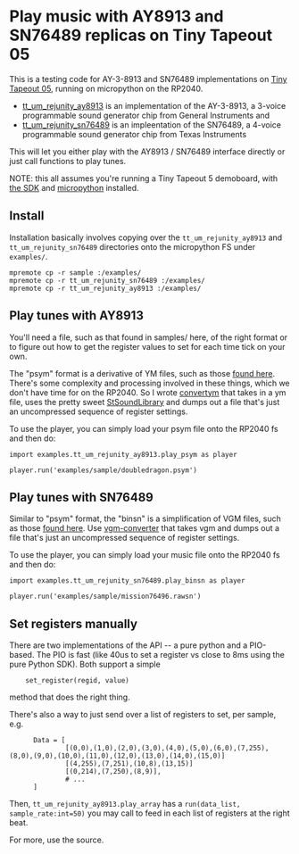 # Play music with AY8913 and SN76489 replicas on Tiny Tapeout 05

This is a testing code for AY-3-8913 and SN76489 implementations on [Tiny Tapeout 05](https://tinytapeout.com/runs/tt05), running on micropython on the RP2040.

* [tt_um_rejunity_ay8913](https://tinytapeout.com/runs/tt05/tt_um_rejunity_ay8913) is an implementation of the AY-3-8913, a 3-voice programmable sound generator chip from General Instruments and
* [tt_um_rejunity_sn76489](https://tinytapeout.com/runs/tt05/tt_um_rejunity_sn76489) is an impleentation of the SN76489, a 4-voice programmable sound generator chip from Texas Instruments

This will let you either play with the AY8913 / SN76489 interface directly or just call functions to play tunes.

NOTE: this all assumes you're running a Tiny Tapeout 5 demoboard, with [the SDK](https://github.com/TinyTapeout/tt-micropython-firmware/) and [micropython](https://www.micropython.org) installed.

## Install
Installation basically involves copying over the `tt_um_rejunity_ay8913` and `tt_um_rejunity_sn76489` directories onto the micropython FS under `examples/`.

```
mpremote cp -r sample :/examples/
mpremote cp -r tt_um_rejunity_sn76489 :/examples/
mpremote cp -r tt_um_rejunity_ay8913 :/examples/
```

## Play tunes with AY8913

You'll need a file, such as that found in samples/ here, of the right format or to figure out how to get the register values to set for each time tick on your own.

The "psym" format is a derivative of YM files, such as those [found here](http://antarctica.no/stuff/atari/YM2/).  There's some complexity and processing involved in these things, which we don't have time for on the RP2040.  So I wrote [convertym](https://github.com/psychogenic/convertym) that takes in a ym file, uses the pretty sweet [StSoundLibrary](https://github.com/arnaud-carre/StSound/tree/main/StSoundLibrary) and dumps out a file that's just an uncompressed sequence of register settings.

To use the player, you can simply load your psym file onto the RP2040 fs and then do:

```
import examples.tt_um_rejunity_ay8913.play_psym as player

player.run('examples/sample/doubledragon.psym')

```

## Play tunes with SN76489

Similar to "psym" format, the "binsn" is a simplification of VGM files, such as those [found here](https://www.stairwaytohell.com/music/index.html?page=vgmarchive). Use [vgm-converter](https://github.com/simondotm/vgm-converter) that takes vgm and dumps out a file that's just an uncompressed sequence of register settings.

To use the player, you can simply load your music file onto the RP2040 fs and then do:

```
import examples.tt_um_rejunity_sn76489.play_binsn as player

player.run('examples/sample/mission76496.rawsn')

```


## Set registers manually

There are two implementations of the API -- a pure python and a PIO-based.  The PIO is fast (like 40us to set a register vs close to 8ms using the pure Python SDK).  Both support a simple

```
    set_register(regid, value)
```

method that does the right thing.  


There's also a way to just send over a list of registers to set, per sample, e.g.
```
      Data = [
              [(0,0),(1,0),(2,0),(3,0),(4,0),(5,0),(6,0),(7,255),(8,0),(9,0),(10,0),(11,0),(12,0),(13,0),(14,0),(15,0)]
              [(4,255),(7,251),(10,8),(13,15)]
              [(0,214),(7,250),(8,9)],
              # ...
      ]
```
Then, `tt_um_rejunity_ay8913.play_array` has a `run(data_list, sample_rate:int=50)` you may call to feed in each list of registers at the right beat.

For more, use the source.

